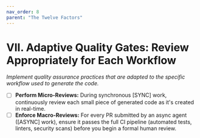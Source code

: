 ```yaml
---
nav_order: 8
parent: "The Twelve Factors"
---
```

# VII. Adaptive Quality Gates: Review Appropriately for Each Workflow

*Implement quality assurance practices that are adapted to the specific workflow used to generate the code.*

- [ ] **Perform Micro-Reviews:** During synchronous [SYNC] work, continuously review each small piece of generated code as it's created in real-time.
- [ ] **Enforce Macro-Reviews:** For every PR submitted by an async agent ([ASYNC] work), ensure it passes the full CI pipeline (automated tests, linters, security scans) before you begin a formal human review.
